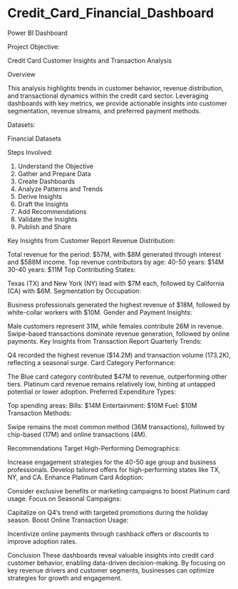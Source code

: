 # Credit_Card_Financial_Dashboard
Power BI Dashboard

Project Objective: 

Credit Card Customer Insights and Transaction Analysis

Overview

This analysis highlights trends in customer behavior, revenue distribution, and transactional dynamics within the credit card sector. Leveraging dashboards with key metrics, we provide actionable insights into customer segmentation, revenue streams, and preferred payment methods.

Datasets: 

Financial Datasets

Steps Involved:
1. Understand the Objective
2. Gather and Prepare Data
3. Create Dashboards
4. Analyze Patterns and Trends
5. Derive Insights
6. Draft the Insights
7. Add Recommendations
8. Validate the Insights
9. Publish and Share

Key Insights from Customer Report
Revenue Distribution:

Total revenue for the period: 
$57M, with $8M generated through interest and $588M income.
Top revenue contributors by age:
40-50 years: $14M
30-40 years: $11M
Top Contributing States:

Texas (TX) and New York (NY) lead with $7M each, followed by California (CA) with $6M.
Segmentation by Occupation:

Business professionals generated the highest revenue of $18M, followed by white-collar workers with $10M.
Gender and Payment Insights:

Male customers represent 31M, while females contribute 26M in revenue.
Swipe-based transactions dominate revenue generation, followed by online payments.
Key Insights from Transaction Report
Quarterly Trends:

Q4 recorded the highest revenue ($14.2M) and transaction volume (173.2K), reflecting a seasonal surge.
Card Category Performance:

The Blue card category contributed $47M to revenue, outperforming other tiers.
Platinum card revenue remains relatively low, hinting at untapped potential or lower adoption.
Preferred Expenditure Types:

Top spending areas:
Bills: $14M
Entertainment: $10M
Fuel: $10M
Transaction Methods:

Swipe remains the most common method (36M transactions), followed by chip-based (17M) and online transactions (4M).

Recommendations
Target High-Performing Demographics:

Increase engagement strategies for the 40-50 age group and business professionals.
Develop tailored offers for high-performing states like TX, NY, and CA.
Enhance Platinum Card Adoption:

Consider exclusive benefits or marketing campaigns to boost Platinum card usage.
Focus on Seasonal Campaigns:

Capitalize on Q4’s trend with targeted promotions during the holiday season.
Boost Online Transaction Usage:

Incentivize online payments through cashback offers or discounts to improve adoption rates.

Conclusion
These dashboards reveal valuable insights into credit card customer behavior, enabling data-driven decision-making. By focusing on key revenue drivers and customer segments, businesses can optimize strategies for growth and engagement.


